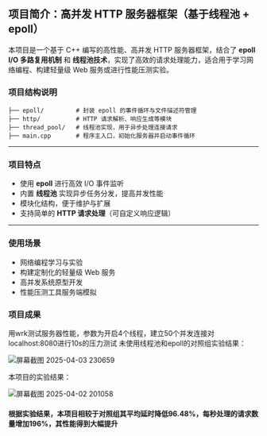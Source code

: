 ## 项目简介：高并发 HTTP 服务器框架（基于线程池 + epoll）

本项目是一个基于 C++ 编写的高性能、高并发 HTTP 服务器框架，结合了 **epoll I/O 多路复用机制** 和 **线程池技术**，实现了高效的请求处理能力，适合用于学习网络编程、构建轻量级 Web 服务或进行性能压测实验。

### 项目结构说明

```
├── epoll/         # 封装 epoll 的事件循环与文件描述符管理
├── http/          # HTTP 请求解析、响应生成等模块
├── thread_pool/   # 线程池实现，用于异步处理连接请求
├── main.cpp       # 程序主入口，初始化服务器并启动事件循环
```

------

### 项目特点

-  使用 **epoll** 进行高效 I/O 事件监听
-  内置 **线程池** 实现异步任务分发，提高并发性能
-  模块化结构，便于维护与扩展
-  支持简单的 **HTTP 请求处理**（可自定义响应逻辑）

------

###  使用场景

- 网络编程学习与实验
- 构建定制化的轻量级 Web 服务
- 高并发系统原型开发
- 性能压测工具服务端模拟

###  项目成果
用wrk测试服务器性能，参数为开启4个线程，建立50个并发连接对localhost:8080进行10s的压力测试
未使用线程池和epoll的对照组实验结果：

![屏幕截图 2025-04-03 230659](https://github.com/user-attachments/assets/1fac9810-a10a-4eb5-a9d4-b7a151325755)

本项目的实验结果：

![屏幕截图 2025-04-02 201058](https://github.com/user-attachments/assets/fd80a998-d3d6-4966-9622-5286d397d33e)

#### 根据实验结果，本项目相较于对照组其平均延时降低96.48%，每秒处理的请求数量增加196%，其性能得到大幅提升
